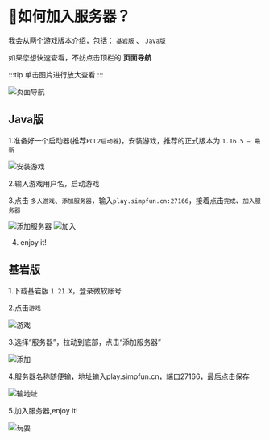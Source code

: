 # 📘如何加入服务器？

我会从两个游戏版本介绍，包括： `基岩版` 、 `Java版`

如果您想快速查看，不妨点击顶栏的 **页面导航**

:::tip 
单击图片进行放大查看
:::

![页面导航](/ymdh.png)
## Java版

1.准备好一个启动器(推荐`PCL2启动器`)，安装游戏，推荐的正式版本为 `1.16.5 — 最新`


![安装游戏](/java1.png)


2.输入游戏用户名，启动游戏


3.点击 `多人游戏`、`添加服务器`，输入`play.simpfun.cn:27166`，接着点击`完成`、`加入服务器`


![添加服务器](/java2.png)
![加入](/java3.png)


4. enjoy it!

## 基岩版

1.下载基岩版 `1.21.X`，登录微软账号


2.点击`游戏`


![游戏](/br1.png)


3.选择“服务器”，拉动到底部，点击“添加服务器”


![添加](/br2.png)


4.服务器名称随便输，地址输入play.simpfun.cn，端口27166，最后点击保存


![输地址](/br3.png)


5.加入服务器,enjoy it!


![玩耍](/br4.png)